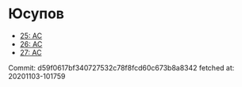 # Юсупов
- [25: AC](25.md)
- [26: AC](26.md)
- [27: AC](27.md)

Commit: d59f0617bf340727532c78f8fcd60c673b8a8342
 fetched at: 20201103-101759
